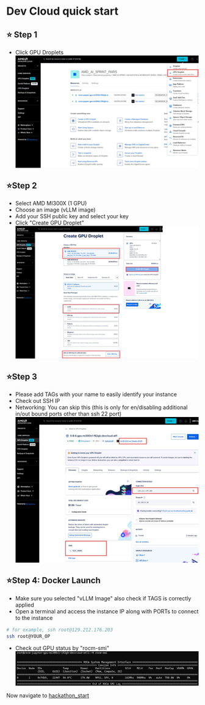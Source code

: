 # Dev Cloud quick start

## ⭐ Step 1
- Click GPU Droplets
![DO_1](./assets/DO_1_n.jpg)
 
## ⭐Step 2
- Select AMD MI300X (1 GPU)
- Choose an image (vLLM image)
- Add your SSH public key and select your key
- Click "Create GPU Droplet"
![DO_2](./assets/DO_2_vllm.jpg)

## ⭐Step 3
- Please add TAGs with your name to easily identify your instance
- Check out SSH IP
- Networking: You can skip this (this is only for en/disabling additional in/out bound ports other than ssh 22 port) 
![DO_3](./assets/DO_3_n.jpg)

## ⭐Step 4: Docker Launch
- Make sure you selected "vLLM Image" also check if TAGS is correctly applied
- Open a terminal and access the instance IP along with PORTs to connect to the instance

```sh
# for example, ssh root@129.212.176.203
ssh root@YOUR_OP
```
- Check out GPU status by "rocm-smi"
![DO_4](./assets/DO_4_rocmsmi.jpg)

Now navigate to [hackathon_start](https://github.com/seungrokj/ai_sprint_paris/tree/main/hackathon_guides/1_developing_vllm)
